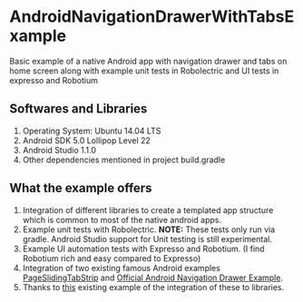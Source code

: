# AndroidNavigationDrawerWithTabsExample
Basic example of a native Android app with navigation drawer and tabs on home screen along with example unit tests in Robolectric and UI tests in expresso and Robotium

## Softwares and Libraries
1. Operating System: Ubuntu 14.04 LTS
2. Android SDK 5.0 Lollipop Level 22
3. Android Studio 1.1.0
4. Other dependencies mentioned in project build.gradle

## What the example offers
1. Integration of different libraries to create a templated app structure which is common to most of the native android apps.
2. Example unit tests with Robolectric. **NOTE:** These tests only run via gradle. Android Studio support for Unit testing is still experimental.
3. Example UI automation tests with Expresso and Robotium. (I find Robotium rich and easy compared to Expresso)
4. Integration of two existing famous Android examples [PageSlidingTabStrip](https://github.com/astuetz/PagerSlidingTabStrip) and [Official Android Navigation Drawer Example](https://developer.android.com/training/implementing-navigation/nav-drawer.html).
5. Thanks to [this](https://github.com/Balaji-K13/Navigation-drawer-page-sliding-tab-strip) existing example of the integration of these to libraries.
